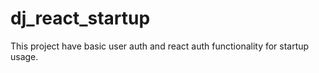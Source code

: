 # dj_react_startup
This project have basic user auth and react auth functionality for startup usage. 
